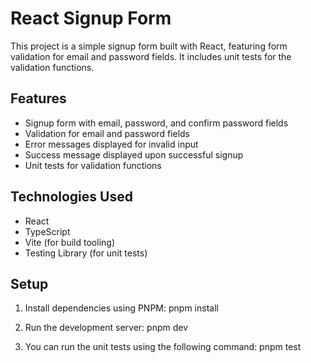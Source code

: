 # React Signup Form

This project is a simple signup form built with React, featuring form validation for email and password fields. It includes unit tests for the validation functions.

## Features

- Signup form with email, password, and confirm password fields
- Validation for email and password fields
- Error messages displayed for invalid input
- Success message displayed upon successful signup
- Unit tests for validation functions

## Technologies Used

- React
- TypeScript
- Vite (for build tooling)
- Testing Library (for unit tests)

## Setup

1. Install dependencies using PNPM:
pnpm install

2. Run the development server:
pnpm dev

3. You can run the unit tests using the following command:
pnpm test
